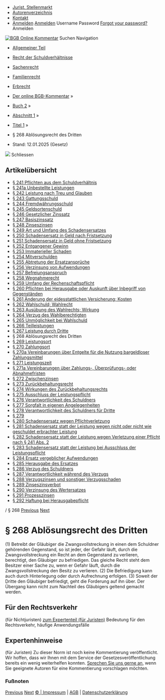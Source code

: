   * [Jurist. Stellenmarkt](https://bgb.kommentar.de/Buch-2/Abschnitt-1/Titel-1/</job-board> "Jurist. Stellenmarkt")
  * [Autorenverzeichnis](https://bgb.kommentar.de/Buch-2/Abschnitt-1/Titel-1/</Autorenverzeichnis> "Autorenverzeichnis")
  * [Kontakt](https://bgb.kommentar.de/Buch-2/Abschnitt-1/Titel-1/</Kontakt>)
  * [Anmelden](https://bgb.kommentar.de/Buch-2/Abschnitt-1/Titel-1/<#login> "show login form") [Anmelden](https://bgb.kommentar.de/Buch-2/Abschnitt-1/Titel-1/<#> "hide login form") Username Password
[Forgot your password?](https://bgb.kommentar.de/Buch-2/Abschnitt-1/Titel-1/</user/forgotpassword>) Anmelden 


[![BGB Online Kommentar](https://bgb.kommentar.de/extension/bgb/design/bgb/images/logo.png)](https://bgb.kommentar.de/Buch-2/Abschnitt-1/Titel-1/</> "BGB Online Kommentar")
Suchen
Navigation
  * [Allgemeiner Teil](https://bgb.kommentar.de/Buch-2/Abschnitt-1/Titel-1/</Buch-1>)
  * [Recht der Schuldverhältnisse](https://bgb.kommentar.de/Buch-2/Abschnitt-1/Titel-1/</Buch-2>)
  * [Sachenrecht](https://bgb.kommentar.de/Buch-2/Abschnitt-1/Titel-1/</Buch-3>)
  * [Familienrecht](https://bgb.kommentar.de/Buch-2/Abschnitt-1/Titel-1/</Buch-4>)
  * [Erbrecht](https://bgb.kommentar.de/Buch-2/Abschnitt-1/Titel-1/</Buch-5>)


  * [Der online BGB-Kommentar](https://bgb.kommentar.de/Buch-2/Abschnitt-1/Titel-1/</>) »
  * [Buch 2](https://bgb.kommentar.de/Buch-2/Abschnitt-1/Titel-1/</Buch-2>) »
  * [Abschnitt 1](https://bgb.kommentar.de/Buch-2/Abschnitt-1/Titel-1/</Buch-2/Abschnitt-1>) »
  * [Titel 1](https://bgb.kommentar.de/Buch-2/Abschnitt-1/Titel-1/</Buch-2/Abschnitt-1/Titel-1>) »
  * § 268 Ablösungsrecht des Dritten 
  * Stand: 12.01.2025 (Gesetz) 


![](https://vg01.met.vgwort.de/na/1c9909529ead4f509072c06d9081a7d5)
Schliessen 
## Artikelübersicht
  * [ § 241 Pflichten aus dem Schuldverhältnis ](https://bgb.kommentar.de/Buch-2/Abschnitt-1/Titel-1/</Buch-2/Abschnitt-1/Titel-1/Pflichten-aus-dem-Schuldverhaeltnis>)
  * [ § 241a Unbestellte Leistungen ](https://bgb.kommentar.de/Buch-2/Abschnitt-1/Titel-1/</Buch-2/Abschnitt-1/Titel-1/Unbestellte-Leistungen>)
  * [ § 242 Leistung nach Treu und Glauben ](https://bgb.kommentar.de/Buch-2/Abschnitt-1/Titel-1/</Buch-2/Abschnitt-1/Titel-1/Leistung-nach-Treu-und-Glauben>)
  * [ § 243 Gattungsschuld ](https://bgb.kommentar.de/Buch-2/Abschnitt-1/Titel-1/</Buch-2/Abschnitt-1/Titel-1/Gattungsschuld>)
  * [ § 244 Fremdwährungsschuld ](https://bgb.kommentar.de/Buch-2/Abschnitt-1/Titel-1/</Buch-2/Abschnitt-1/Titel-1/Fremdwaehrungsschuld>)
  * [ § 245 Geldsortenschuld ](https://bgb.kommentar.de/Buch-2/Abschnitt-1/Titel-1/</Buch-2/Abschnitt-1/Titel-1/Geldsortenschuld>)
  * [ § 246 Gesetzlicher Zinssatz ](https://bgb.kommentar.de/Buch-2/Abschnitt-1/Titel-1/</Buch-2/Abschnitt-1/Titel-1/Gesetzlicher-Zinssatz>)
  * [ § 247 Basiszinssatz ](https://bgb.kommentar.de/Buch-2/Abschnitt-1/Titel-1/</Buch-2/Abschnitt-1/Titel-1/Basiszinssatz>)
  * [ § 248 Zinseszinsen ](https://bgb.kommentar.de/Buch-2/Abschnitt-1/Titel-1/</Buch-2/Abschnitt-1/Titel-1/Zinseszinsen>)
  * [ § 249 Art und Umfang des Schadensersatzes ](https://bgb.kommentar.de/Buch-2/Abschnitt-1/Titel-1/</Buch-2/Abschnitt-1/Titel-1/Art-und-Umfang-des-Schadensersatzes>)
  * [ § 250 Schadensersatz in Geld nach Fristsetzung ](https://bgb.kommentar.de/Buch-2/Abschnitt-1/Titel-1/</Buch-2/Abschnitt-1/Titel-1/Schadensersatz-in-Geld-nach-Fristsetzung>)
  * [ § 251 Schadensersatz in Geld ohne Fristsetzung ](https://bgb.kommentar.de/Buch-2/Abschnitt-1/Titel-1/</Buch-2/Abschnitt-1/Titel-1/Schadensersatz-in-Geld-ohne-Fristsetzung>)
  * [ § 252 Entgangener Gewinn ](https://bgb.kommentar.de/Buch-2/Abschnitt-1/Titel-1/</Buch-2/Abschnitt-1/Titel-1/Entgangener-Gewinn>)
  * [ § 253 Immaterieller Schaden ](https://bgb.kommentar.de/Buch-2/Abschnitt-1/Titel-1/</Buch-2/Abschnitt-1/Titel-1/Immaterieller-Schaden>)
  * [ § 254 Mitverschulden ](https://bgb.kommentar.de/Buch-2/Abschnitt-1/Titel-1/</Buch-2/Abschnitt-1/Titel-1/Mitverschulden>)
  * [ § 255 Abtretung der Ersatzansprüche ](https://bgb.kommentar.de/Buch-2/Abschnitt-1/Titel-1/</Buch-2/Abschnitt-1/Titel-1/Abtretung-der-Ersatzansprueche>)
  * [ § 256 Verzinsung von Aufwendungen ](https://bgb.kommentar.de/Buch-2/Abschnitt-1/Titel-1/</Buch-2/Abschnitt-1/Titel-1/Verzinsung-von-Aufwendungen>)
  * [ § 257 Befreiungsanspruch ](https://bgb.kommentar.de/Buch-2/Abschnitt-1/Titel-1/</Buch-2/Abschnitt-1/Titel-1/Befreiungsanspruch>)
  * [ § 258 Wegnahmerecht ](https://bgb.kommentar.de/Buch-2/Abschnitt-1/Titel-1/</Buch-2/Abschnitt-1/Titel-1/Wegnahmerecht>)
  * [ § 259 Umfang der Rechenschaftspflicht ](https://bgb.kommentar.de/Buch-2/Abschnitt-1/Titel-1/</Buch-2/Abschnitt-1/Titel-1/Umfang-der-Rechenschaftspflicht>)
  * [ § 260 Pflichten bei Herausgabe oder Auskunft über Inbegriff von Gegenständen ](https://bgb.kommentar.de/Buch-2/Abschnitt-1/Titel-1/</Buch-2/Abschnitt-1/Titel-1/Pflichten-bei-Herausgabe-oder-Auskunft-ueber-Inbegriff-von-Gegenstaenden>)
  * [ § 261 Änderung der eidesstattlichen Versicherung; Kosten ](https://bgb.kommentar.de/Buch-2/Abschnitt-1/Titel-1/</Buch-2/Abschnitt-1/Titel-1/Aenderung-der-eidesstattlichen-Versicherung-Kosten>)
  * [ § 262 Wahlschuld; Wahlrecht ](https://bgb.kommentar.de/Buch-2/Abschnitt-1/Titel-1/</Buch-2/Abschnitt-1/Titel-1/Wahlschuld-Wahlrecht>)
  * [ § 263 Ausübung des Wahlrechts; Wirkung ](https://bgb.kommentar.de/Buch-2/Abschnitt-1/Titel-1/</Buch-2/Abschnitt-1/Titel-1/Ausuebung-des-Wahlrechts-Wirkung>)
  * [ § 264 Verzug des Wahlberechtigten ](https://bgb.kommentar.de/Buch-2/Abschnitt-1/Titel-1/</Buch-2/Abschnitt-1/Titel-1/Verzug-des-Wahlberechtigten>)
  * [ § 265 Unmöglichkeit bei Wahlschuld ](https://bgb.kommentar.de/Buch-2/Abschnitt-1/Titel-1/</Buch-2/Abschnitt-1/Titel-1/Unmoeglichkeit-bei-Wahlschuld>)
  * [ § 266 Teilleistungen ](https://bgb.kommentar.de/Buch-2/Abschnitt-1/Titel-1/</Buch-2/Abschnitt-1/Titel-1/Teilleistungen>)
  * [ § 267 Leistung durch Dritte ](https://bgb.kommentar.de/Buch-2/Abschnitt-1/Titel-1/</Buch-2/Abschnitt-1/Titel-1/Leistung-durch-Dritte>)
  * § 268 Ablösungsrecht des Dritten 
  * [ § 269 Leistungsort ](https://bgb.kommentar.de/Buch-2/Abschnitt-1/Titel-1/</Buch-2/Abschnitt-1/Titel-1/Leistungsort>)
  * [ § 270 Zahlungsort ](https://bgb.kommentar.de/Buch-2/Abschnitt-1/Titel-1/</Buch-2/Abschnitt-1/Titel-1/Zahlungsort>)
  * [ § 270a Vereinbarungen über Entgelte für die Nutzung bargeldloser Zahlungsmittel ](https://bgb.kommentar.de/Buch-2/Abschnitt-1/Titel-1/</Buch-2/Abschnitt-1/Titel-1/Vereinbarungen-ueber-Entgelte-fuer-die-Nutzung-bargeldloser-Zahlungsmittel>)
  * [ § 271 Leistungszeit ](https://bgb.kommentar.de/Buch-2/Abschnitt-1/Titel-1/</Buch-2/Abschnitt-1/Titel-1/Leistungszeit>)
  * [ § 271a Vereinbarungen über Zahlungs-, Überprüfungs- oder Abnahmefristen ](https://bgb.kommentar.de/Buch-2/Abschnitt-1/Titel-1/</Buch-2/Abschnitt-1/Titel-1/Vereinbarungen-ueber-Zahlungs-Ueberpruefungs-oder-Abnahmefristen>)
  * [ § 272 Zwischenzinsen ](https://bgb.kommentar.de/Buch-2/Abschnitt-1/Titel-1/</Buch-2/Abschnitt-1/Titel-1/Zwischenzinsen>)
  * [ § 273 Zurückbehaltungsrecht ](https://bgb.kommentar.de/Buch-2/Abschnitt-1/Titel-1/</Buch-2/Abschnitt-1/Titel-1/Zurueckbehaltungsrecht>)
  * [ § 274 Wirkungen des Zurückbehaltungsrechts ](https://bgb.kommentar.de/Buch-2/Abschnitt-1/Titel-1/</Buch-2/Abschnitt-1/Titel-1/Wirkungen-des-Zurueckbehaltungsrechts>)
  * [ § 275 Ausschluss der Leistungspflicht ](https://bgb.kommentar.de/Buch-2/Abschnitt-1/Titel-1/</Buch-2/Abschnitt-1/Titel-1/Ausschluss-der-Leistungspflicht>)
  * [ § 276 Verantwortlichkeit des Schuldners ](https://bgb.kommentar.de/Buch-2/Abschnitt-1/Titel-1/</Buch-2/Abschnitt-1/Titel-1/Verantwortlichkeit-des-Schuldners>)
  * [ § 277 Sorgfalt in eigenen Angelegenheiten ](https://bgb.kommentar.de/Buch-2/Abschnitt-1/Titel-1/</Buch-2/Abschnitt-1/Titel-1/Sorgfalt-in-eigenen-Angelegenheiten>)
  * [ § 278 Verantwortlichkeit des Schuldners für Dritte ](https://bgb.kommentar.de/Buch-2/Abschnitt-1/Titel-1/</Buch-2/Abschnitt-1/Titel-1/Verantwortlichkeit-des-Schuldners-fuer-Dritte>)
  * [ § 279 ](https://bgb.kommentar.de/Buch-2/Abschnitt-1/Titel-1/</Buch-2/Abschnitt-1/Titel-1/node_456>)
  * [ § 280 Schadensersatz wegen Pflichtverletzung ](https://bgb.kommentar.de/Buch-2/Abschnitt-1/Titel-1/</Buch-2/Abschnitt-1/Titel-1/Schadensersatz-wegen-Pflichtverletzung>)
  * [ § 281 Schadensersatz statt der Leistung wegen nicht oder nicht wie geschuldet erbrachter Leistung ](https://bgb.kommentar.de/Buch-2/Abschnitt-1/Titel-1/</Buch-2/Abschnitt-1/Titel-1/Schadensersatz-statt-der-Leistung-wegen-nicht-oder-nicht-wie-geschuldet-erbrachter-Leistung>)
  * [ § 282 Schadensersatz statt der Leistung wegen Verletzung einer Pflicht nach § 241 Abs. 2 ](https://bgb.kommentar.de/Buch-2/Abschnitt-1/Titel-1/</Buch-2/Abschnitt-1/Titel-1/Schadensersatz-statt-der-Leistung-wegen-Verletzung-einer-Pflicht-nach-241-Abs.-2>)
  * [ § 283 Schadensersatz statt der Leistung bei Ausschluss der Leistungspflicht ](https://bgb.kommentar.de/Buch-2/Abschnitt-1/Titel-1/</Buch-2/Abschnitt-1/Titel-1/Schadensersatz-statt-der-Leistung-bei-Ausschluss-der-Leistungspflicht>)
  * [ § 284 Ersatz vergeblicher Aufwendungen ](https://bgb.kommentar.de/Buch-2/Abschnitt-1/Titel-1/</Buch-2/Abschnitt-1/Titel-1/Ersatz-vergeblicher-Aufwendungen>)
  * [ § 285 Herausgabe des Ersatzes ](https://bgb.kommentar.de/Buch-2/Abschnitt-1/Titel-1/</Buch-2/Abschnitt-1/Titel-1/Herausgabe-des-Ersatzes>)
  * [ § 286 Verzug des Schuldners ](https://bgb.kommentar.de/Buch-2/Abschnitt-1/Titel-1/</Buch-2/Abschnitt-1/Titel-1/Verzug-des-Schuldners>)
  * [ § 287 Verantwortlichkeit während des Verzugs ](https://bgb.kommentar.de/Buch-2/Abschnitt-1/Titel-1/</Buch-2/Abschnitt-1/Titel-1/Verantwortlichkeit-waehrend-des-Verzugs>)
  * [ § 288 Verzugszinsen und sonstiger Verzugsschaden ](https://bgb.kommentar.de/Buch-2/Abschnitt-1/Titel-1/</Buch-2/Abschnitt-1/Titel-1/Verzugszinsen-und-sonstiger-Verzugsschaden>)
  * [ § 289 Zinseszinsverbot ](https://bgb.kommentar.de/Buch-2/Abschnitt-1/Titel-1/</Buch-2/Abschnitt-1/Titel-1/Zinseszinsverbot>)
  * [ § 290 Verzinsung des Wertersatzes ](https://bgb.kommentar.de/Buch-2/Abschnitt-1/Titel-1/</Buch-2/Abschnitt-1/Titel-1/Verzinsung-des-Wertersatzes>)
  * [ § 291 Prozesszinsen ](https://bgb.kommentar.de/Buch-2/Abschnitt-1/Titel-1/</Buch-2/Abschnitt-1/Titel-1/Prozesszinsen>)
  * [ § 292 Haftung bei Herausgabepflicht ](https://bgb.kommentar.de/Buch-2/Abschnitt-1/Titel-1/</Buch-2/Abschnitt-1/Titel-1/Haftung-bei-Herausgabepflicht>)


/ § 268 
[Previous](https://bgb.kommentar.de/Buch-2/Abschnitt-1/Titel-1/</Buch-2/Abschnitt-1/Titel-1/Leistung-durch-Dritte> "§ 267 Leistung durch Dritte") [Next](https://bgb.kommentar.de/Buch-2/Abschnitt-1/Titel-1/</Buch-2/Abschnitt-1/Titel-1/Leistungsort> "§ 269 Leistungsort")
# § 268 Ablösungsrecht des Dritten
(1) Betreibt der Gläubiger die Zwangsvollstreckung in einen dem Schuldner gehörenden Gegenstand, so ist jeder, der Gefahr läuft, durch die Zwangsvollstreckung ein Recht an dem Gegenstand zu verlieren, berechtigt, den Gläubiger zu befriedigen. Das gleiche Recht steht dem Besitzer einer Sache zu, wenn er Gefahr läuft, durch die Zwangsvollstreckung den Besitz zu verlieren.
(2) Die Befriedigung kann auch durch Hinterlegung oder durch Aufrechnung erfolgen.
(3) Soweit der Dritte den Gläubiger befriedigt, geht die Forderung auf ihn über. Der Übergang kann nicht zum Nachteil des Gläubigers geltend gemacht werden.
## Für den Rechtsverkehr 
(für Nichtjuristen)
[zum Expertenteil (für Juristen)](https://bgb.kommentar.de/Buch-2/Abschnitt-1/Titel-1/<#expertenhinweise>)
Bedeutung für den Rechtsverkehr, häufige Anwendungsfälle
## Expertenhinweise
(für Juristen)
Zu dieser Norm ist noch keine Kommentierung veröffentlicht. Wir hoffen, dass wir Ihnen mit dem Service der Gesetzesveröffentlichung bereits ein wenig weiterhelfen konnten. [Sprechen Sie uns gerne an](https://bgb.kommentar.de/Buch-2/Abschnitt-1/Titel-1/</Kontakt>), wenn Sie geeignete Autoren für eine Kommentierung vorschlagen möchten. 
### Fußnoten
[Previous](https://bgb.kommentar.de/Buch-2/Abschnitt-1/Titel-1/</Buch-2/Abschnitt-1/Titel-1/Leistung-durch-Dritte> "§ 267 Leistung durch Dritte") [Next](https://bgb.kommentar.de/Buch-2/Abschnitt-1/Titel-1/</Buch-2/Abschnitt-1/Titel-1/Leistungsort> "§ 269 Leistungsort")
[© | Impressum](https://bgb.kommentar.de/Buch-2/Abschnitt-1/Titel-1/</Kontakt>) | [AGB](https://bgb.kommentar.de/Buch-2/Abschnitt-1/Titel-1/</AGB>) | [Datenschutzerklärung](https://bgb.kommentar.de/Buch-2/Abschnitt-1/Titel-1/</Datenschutzerklaerung-fuer-Leser>)
